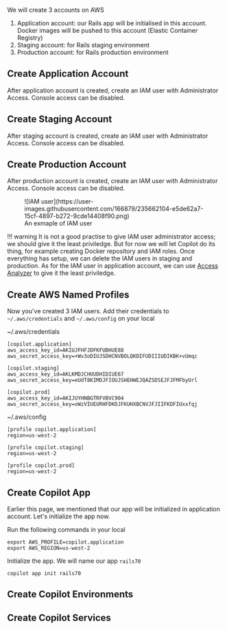 We will create 3 accounts on AWS

1. Application account: our Rails app will be initialised in this account. Docker images will be pushed to this account (Elastic Container Registry)
2. Staging account: for Rails staging environment
3. Production account: for Rails production environment

## Create Application Account

After application account is created, create an IAM user with Administrator Access. Console access can be disabled.

## Create Staging Account

After staging account is created, create an IAM user with Administrator Access. Console access can be disabled.

## Create Production Account

After production account is created, create an IAM user with Administrator Access. Console access can be disabled.

<figure markdown>
  ![IAM user](https://user-images.githubusercontent.com/166879/235662104-e5de62a7-15cf-4897-b272-9cde14408f90.png)
  <figcaption>An exmaple of IAM user</figcaption>
</figure>

!!! warning
    It is not a good practise to give IAM user administrator access; we should give it the least priviledge. But for now we will let Copilot do its thing, for example creating Docker repository and IAM roles. Once everything has setup, we can delete the IAM users in staging and production. As for the IAM user in application account, we can use [Access Analyzer](https://www.youtube.com/watch?v=SJQSWeogUWs) to give it the least priviledge.

## Create AWS Named Profiles

Now you've created 3 IAM users. Add their credentials to `~/.aws/credentials` and `~/.aws/config` on your local


~/.aws/credentials
```
[copilot.application]
aws_access_key_id=AKIUJFHFJDFKFUBHUE88
aws_secret_access_key=+Wv3oDIUJSDHCNVBOLQKDIFUDIIIUDIKBK+vUmqc

[copilot.staging]
aws_access_key_id=AKLKMDJCHUUDHIDIUE67
aws_secret_access_key=eUdT8KIMDJFIOUJSHEHWEJQAZSDSEJFJFMFbyUrl

[copilot.prod]
aws_access_key_id=AKIJUYHNBGTRFVBVC904
aws_secret_access_key=oWzVIUEURHFDKDJFKUHXBCNVJFJIIFKDFIUxxfqj
```

~/.aws/config
```
[profile copilot.application]
region=us-west-2

[profile copilot.staging]
region=us-west-2

[profile copilot.prod]
region=us-west-2
```

## Create Copilot App
Earlier this page, we mentioned that our app will be initialized in application account. Let's initialize the app now.

Run the following commands in your local
```
export AWS_PROFILE=copilot.application
export AWS_REGION=us-west-2
```
Initialize the app. We will name our app `rails70`
```
copilot app init rails70
```

## Create Copilot Environments

## Create Copilot Services